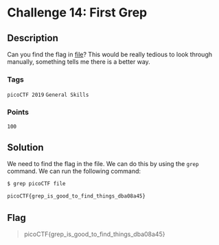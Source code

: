 # Challenge 14: First Grep

## Description

Can you find the flag in [file](https://jupiter.challenges.picoctf.org/static/495d43ee4a2b9f345a4307d053b4d88d/file)?  This would be really tedious to look through manually, something tells me there is a better way.

### Tags

`picoCTF 2019` `General Skills`

### Points

`100`

## Solution

We need to find the flag in the file. We can do this by using the `grep` command. We can run the following command:

```bash
$ grep picoCTF file

picoCTF{grep_is_good_to_find_things_dba08a45}
```

## Flag

> picoCTF{grep_is_good_to_find_things_dba08a45}
